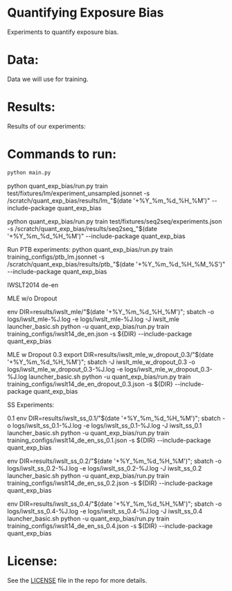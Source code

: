 # Quantifying Exposure Bias
Experiments to quantify exposure bias.

# Data:
Data we will use for training. 

# Results:
Results of our experiments:

# Commands to run:
```bash
python main.py
```


python quant_exp_bias/run.py train test/fixtures/lm/experiment_unsampled.jsonnet -s /scratch/quant_exp_bias/results/lm_"$(date '+%Y_%m_%d_%H_%M')" --include-package quant_exp_bias 

python quant_exp_bias/run.py train test/fixtures/seq2seq/experiments.json -s /scratch/quant_exp_bias/results/seq2seq_"$(date '+%Y_%m_%d_%H_%M')" --include-package quant_exp_bias 

Run PTB experiments:
python quant_exp_bias/run.py train training_configs/ptb_lm.jsonnet -s /scratch/quant_exp_bias/results/ptb_"$(date '+%Y_%m_%d_%H_%M_%S')" --include-package quant_exp_bias 


IWSLT2014 de-en

MLE w/o Dropout

env DIR=results/iwslt_mle/"$(date '+%Y_%m_%d_%H_%M')"; sbatch -o logs/iwslt_mle-%J.log -e logs/iwslt_mle-%J.log -J iwslt_mle launcher_basic.sh python -u quant_exp_bias/run.py train training_configs/iwslt14_de_en.json -s ${DIR} --include-package quant_exp_bias

MLE w Dropout 0.3
export DIR=results/iwslt_mle_w_dropout_0.3/"$(date '+%Y_%m_%d_%H_%M')"; sbatch -J iwslt_mle_w_dropout_0.3 -o logs/iwslt_mle_w_dropout_0.3-%J.log -e logs/iwslt_mle_w_dropout_0.3-%J.log launcher_basic.sh python -u quant_exp_bias/run.py train training_configs/iwslt14_de_en_dropout_0.3.json -s ${DIR} --include-package quant_exp_bias


SS Experiments:

0.1 
env DIR=results/iwslt_ss_0.1/"$(date '+%Y_%m_%d_%H_%M')"; sbatch -o logs/iwslt_ss_0.1-%J.log -e logs/iwslt_ss_0.1-%J.log -J iwslt_ss_0.1 launcher_basic.sh python -u quant_exp_bias/run.py train training_configs/iwslt14_de_en_ss_0.1.json -s ${DIR} --include-package quant_exp_bias

env DIR=results/iwslt_ss_0.2/"$(date '+%Y_%m_%d_%H_%M')"; sbatch -o logs/iwslt_ss_0.2-%J.log -e logs/iwslt_ss_0.2-%J.log -J iwslt_ss_0.2 launcher_basic.sh python -u quant_exp_bias/run.py train training_configs/iwslt14_de_en_ss_0.2.json -s ${DIR} --include-package quant_exp_bias

env DIR=results/iwslt_ss_0.4/"$(date '+%Y_%m_%d_%H_%M')"; sbatch -o logs/iwslt_ss_0.4-%J.log -e logs/iwslt_ss_0.4-%J.log -J iwslt_ss_0.4 launcher_basic.sh python -u quant_exp_bias/run.py train training_configs/iwslt14_de_en_ss_0.4.json -s ${DIR} --include-package quant_exp_bias

# License:
See the [LICENSE](LICENSE) file in the repo for more details.
